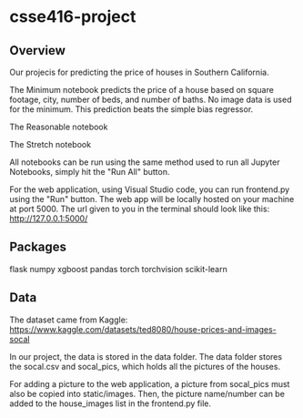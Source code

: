 # csse416-project

## Overview
Our projecis for predicting the price of houses in Southern California.

The Minimum notebook predicts the price of a house based on square footage, city, number of beds, and number of baths. No image data is used for the minimum. This prediction beats the simple bias regressor.

The Reasonable notebook

The Stretch notebook

All notebooks can be run using the same method used to run all Jupyter Notebooks, simply hit the "Run All" button.

For the web application, using Visual Studio code, you can run frontend.py using the "Run" button. The web app will be locally hosted on your machine at port 5000. The url given to you in the terminal should look like this: http://127.0.0.1:5000/

## Packages
flask
numpy
xgboost
pandas
torch
torchvision
scikit-learn

## Data
The dataset came from Kaggle: https://www.kaggle.com/datasets/ted8080/house-prices-and-images-socal

In our project, the data is stored in the data folder. The data folder stores the socal.csv and socal_pics, which holds all the pictures of the houses.

For adding a picture to the web application, a picture from socal_pics must also be copied into static/images. Then, the picture name/number can be added to the house_images list in the frontend.py file.
